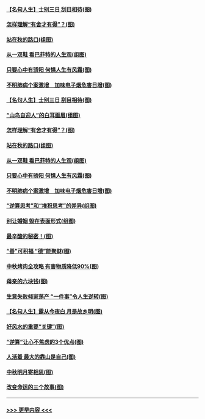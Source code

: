 #### [【名句人生】士别三日 刮目相待(图)](../pages/p8/906988.md?t=09150300) 
#### [怎样理解“有舍才有得”？(图)](../pages/p8/906872.md?t=09150300) 
#### [站在秋的路口(组图)](../pages/p8/906914.md?t=09150300) 
#### [从一双鞋 看巴菲特的人生观(组图)](../pages/p8/907311.md?t=09150300) 
#### [只要心中有骄阳 何惧人生有风霜(图)](../pages/p8/907320.md?t=09150300) 
#### [不明肺病个案激增　加味电子烟危害日增(图)](../pages/p8/907307.md?t=09150300) 
#### [【名句人生】士别三日 刮目相待(图)](../pages/p8/906988.md?t=09150300) 
#### [“山鸟自迎人”的白耳画眉(组图)](../pages/p8/907332.md?t=09150300) 
#### [怎样理解“有舍才有得”？(图)](../pages/p8/906872.md?t=09150300) 
#### [站在秋的路口(组图)](../pages/p8/906914.md?t=09150300) 
#### [从一双鞋 看巴菲特的人生观(组图)](../pages/p8/907311.md?t=09150300) 
#### [只要心中有骄阳 何惧人生有风霜(图)](../pages/p8/907320.md?t=09150300) 
#### [不明肺病个案激增　加味电子烟危害日增(图)](../pages/p8/907307.md?t=09150300) 
#### [“逆算思考”和“堆积思考”的差异(组图)](../pages/p8/907229.md?t=09150300) 
#### [别让婚姻 毁在表面形式(组图)](../pages/p8/907118.md?t=09150300) 
#### [最辛酸的秘密！(图)](../pages/p8/906327.md?t=09150300) 
#### [“善”可积福 “德”能聚财(图)](../pages/p8/906906.md?t=09150300) 
#### [中秋烤肉全攻略 有害物质降低90%(图)](../pages/p8/907227.md?t=09150300) 
#### [母亲的六块钱(图)](../pages/p8/907107.md?t=09150300) 
#### [生意失败倾家荡产 “一件事”令人生逆转(图)](../pages/p8/907101.md?t=09150300) 
#### [【名句人生】露从今夜白 月是故乡明(图)](../pages/p8/906558.md?t=09150300) 
#### [好风水的重要“关键”(图)](../pages/p8/907087.md?t=09150300) 
#### [“逆算”让心不焦虑的3个优点(图)](../pages/p8/907070.md?t=09150300) 
#### [人活着 最大的靠山是自己(图)](../pages/p8/906329.md?t=09150300) 
#### [中秋明月寄相思(图)](../pages/p8/906932.md?t=09150300) 
#### [改变命运的三个故事(图)](../pages/p8/906257.md?t=09150300) 

----
#### [ >>> 更早内容 <<< ](../indexes/p8-earlier.md)
